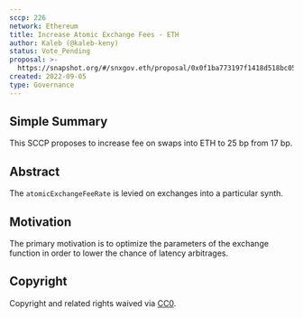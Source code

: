```yaml
---
sccp: 226
network: Ethereum
title: Increase Atomic Exchange Fees - ETH
author: Kaleb (@kaleb-keny)
status: Vote_Pending
proposal: >-
  https://snapshot.org/#/snxgov.eth/proposal/0x0f1ba773197f1418d518bc05b7ec19fae038682a2d2bd12197cab15596e2311f
created: 2022-09-05
type: Governance
---
```


## Simple Summary

<!--"If you can't explain it simply, you don't understand it well enough." Provide a simplified and layman-accessible explanation of the SCCP.-->

This SCCP proposes to increase fee on swaps into ETH to 25 bp from 17 bp.


## Abstract

<!--A short (~200 word) description of the variable change proposed.-->

The `atomicExchangeFeeRate` is levied on exchanges into a particular synth.


## Motivation

<!--The motivation is critical for SCCPs that want to update variables within Synthetix. It should clearly explain why the existing variable is not incentive aligned. SCCP submissions without sufficient motivation may be rejected outright.-->

The primary motivation is to optimize the parameters of the exchange function in order to lower the chance of latency arbitrages.

## Copyright

Copyright and related rights waived via [CC0](https://creativecommons.org/publicdomain/zero/1.0/).
